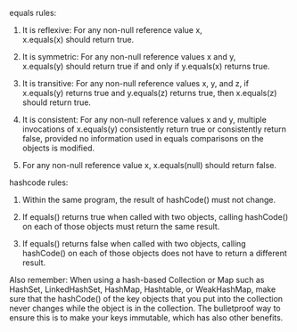 equals rules:

1. It is reflexive: For any non-null reference	value	x,	
x.equals(x) should return true.

2. It is symmetric: For any non-null reference values x and	y,	
x.equals(y)	should	return	true if and	only if	y.equals(x)	returns	true.

3. It is transitive: For any non-null reference	values x, y, and z,	
if x.equals(y) returns true and y.equals(z) returns true, then x.equals(z)	
should return true.

4. It is consistent: For any non-null reference	values x and y,	
multiple invocations of x.equals(y) consistently return true or consistently 
return false, provided no information used in equals comparisons 
on the objects is modified.

5. For any non-null reference value x, x.equals(null) should return false.


hashcode rules:
1. Within the same program, the	result of hashCode() must not change.

2. If equals() returns true	when called with two objects, calling 
hashCode() on each of those objects must return the same result.

3. If equals() returns false when called with two objects, calling 
hashCode() on each of those objects does not have to return a different result.

Also remember:
When using a hash-based Collection or Map such as HashSet, LinkedHashSet, 
HashMap, Hashtable, or WeakHashMap, make sure that the hashCode() of the 
key objects that you put into the collection never changes while the object 
is in the collection. 
The bulletproof way to ensure this is to make your keys immutable, 
which has also other benefits.